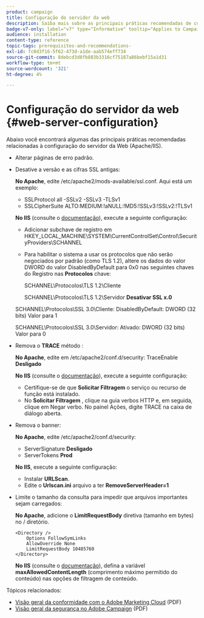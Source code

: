 ```yaml
---
product: campaign
title: Configuração do servidor da web
description: Saiba mais sobre as principais práticas recomendadas de configuração do servidor da Web
badge-v7-only: label="v7" type="Informative" tooltip="Applies to Campaign Classic v7 only"
audience: installation
content-type: reference
topic-tags: prerequisites-and-recommendations-
exl-id: fc0d3f16-5f62-473d-a1de-aab574eff734
source-git-commit: 8debcd3d8fb883b3316cf75187a86bebf15a1d31
workflow-type: tm+mt
source-wordcount: '321'
ht-degree: 4%

---
```


# Configuração do servidor da web {#web-server-configuration}



Abaixo você encontrará algumas das principais práticas recomendadas relacionadas à configuração do servidor da Web (Apache/IIS).

* Alterar páginas de erro padrão.

* Desative a versão e as cifras SSL antigas:

   **No Apache**, edite /etc/apache2/mods-available/ssl.conf. Aqui está um exemplo:

   * SSLProtocol all -SSLv2 -SSLv3 -TLSv1
   * SSLCipherSuite ALTO:MEDIUM:!aNULL:!MD5:!SSLv3:!SSLv2:!TLSv1

   **No IIS** (consulte o [documentação](https://support.microsoft.com/en-us/kb/245030)), execute a seguinte configuração:

   * Adicionar subchave de registro em HKEY_LOCAL_MACHINE\SYSTEM\CurrentControlSet\Control\SecurityProviders\SCHANNEL
   * Para habilitar o sistema a usar os protocolos que não serão negociados por padrão (como TLS 1.2), altere os dados do valor DWORD do valor DisabledByDefault para 0x0 nas seguintes chaves do Registro nas **Protocolos** chave:

      SCHANNEL\Protocolos\TLS 1.2\Cliente

      SCHANNEL\Protocolos\TLS 1.2\Servidor
   **Desativar SSL x.0**

   SCHANNEL\Protocolos\SSL 3.0\Cliente: DisabledByDefault: DWORD (32 bits) Valor para 1

   SCHANNEL\Protocolos\SSL 3.0\Servidor: Ativado: DWORD (32 bits) Valor para 0

* Remova o **TRACE** método :

   **No Apache**, edite em /etc/apache2/conf.d/security: TraceEnable **Desligado**

   **No IIS** (consulte o [documentação](https://www.iis.net/configreference/system.webserver/security/requestfiltering/verbs)), execute a seguinte configuração:

   * Certifique-se de que **Solicitar Filtragem** o serviço ou recurso de função está instalado.
   * No **Solicitar Filtragem** , clique na guia verbos HTTP e, em seguida, clique em Negar verbo. No painel Ações, digite TRACE na caixa de diálogo aberta.

* Remova o banner:

   **No Apache**, edite /etc/apache2/conf.d/security:

   * ServerSignature **Desligado**
   * ServerTokens **Prod**

   **No IIS**, execute a seguinte configuração:

   * Instalar **URLScan**.
   * Edite o **Urlscan.ini** arquivo a ter **RemoveServerHeader=1**


* Limite o tamanho da consulta para impedir que arquivos importantes sejam carregados:

   **No Apache**, adicione o **LimitRequestBody** diretiva (tamanho em bytes) no / diretório.

   ```
   <Directory />
       Options FollowSymLinks
       AllowOverride None
       LimitRequestBody 10485760
   </Directory>
   ```

   **No IIS** (consulte o [documentação](https://www.iis.net/configreference/system.webserver/security/requestfiltering/requestlimits)), defina a variável **maxAllowedContentLength** (comprimento máximo permitido do conteúdo) nas opções de filtragem de conteúdo.

Tópicos relacionados:

* [Visão geral da conformidade com o Adobe Marketing Cloud](https://experienceleague.adobe.com/docs/core-services/assets/Adobe-Marketing-Cloud-Privacy-and-Security-Overview.pdf) (PDF)
* [Visão geral da segurança no Adobe Campaign](https://www.adobe.com/content/dam/cc/en/security/pdfs/ADB-CampaignSecurity-WP.pdf) (PDF)
